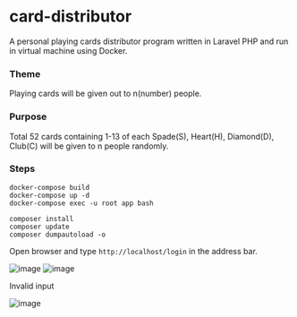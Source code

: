 # card-distributor
A personal playing cards distributor program written in Laravel PHP and run in virtual machine using Docker.

### Theme  
Playing cards will be given out to n(number) people.  

### Purpose  
Total 52 cards containing 1-13 of each Spade(S), Heart(H), Diamond(D), Club(C) will be given to n people randomly.

### Steps
```
docker-compose build
docker-compose up -d
docker-compose exec -u root app bash
```

```
composer install
composer update
composer dumpautoload -o
```

Open browser and type `http://localhost/login` in the address bar.  


![image](https://user-images.githubusercontent.com/19460508/103405802-54ce1600-4b93-11eb-8177-f383b9bfeac3.png)
![image](https://user-images.githubusercontent.com/19460508/103410407-0ece7d80-4ba6-11eb-8c25-23b5a811b359.png)

Invalid input  


![image](https://user-images.githubusercontent.com/19460508/103410411-12620480-4ba6-11eb-9c70-4baf20963623.png)
